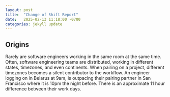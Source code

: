 ```yaml
---
layout: post
title:  "Change of Shift Report"
date:   2025-02-13 11:18:00 -0700
categories: jekyll update
---
```


## Origins

Rarely are software engineers working in the same room at the same time. Often, software engineering teams are distributed, working in different states, timezones, and even continents. When pairing on a project, different timezones becomes a silent contributor to the workflow. An engineer logging on in Belarus at 9am, is outpacing their pairing partner in San Francisco where it is 10pm the night before. There is an approximate 11 hour difference between their work days.